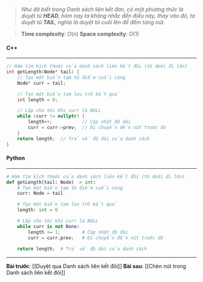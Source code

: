 > _Như đã biết trong Danh sách liên kết đơn, có một phương thức là duyệt từ **HEAD**, hôm nay ta không nhắc đến điều này, thay vào đó, ta duyệt từ **TAIL**, nghĩa là duyệt từ cuối lên để đếm từng nút._

> **Time complexity**: $O(n)$
> **Space complexity**: $O(1)$

#### C++
---
``` cpp
// Hàm tìm kích thước của danh sách liên kết đôi (từ dưới đi lên)
int getLength(Node* tail) {
    // Tạo một biến tạm từ điểm cuổi cùng
    Node* curr = tail;

    // Tạo một biến tạm lưu trữ kết quả
    int length = 0;

    // Lặp cho tới khi curr là NULL
    while (curr != nullptr) {
        length++;           // Cập nhật độ dài
        curr = curr->prev;  // Di chuyển đến nút trước đó
    }
    return length;  // Trả về độ dài của danh sách
}
```
#### Python
---
``` python
# Hàm tìm kích thước của danh sách liên kết đôi (từ dưới đi lên)
def getLength(tail: Node) -> int:
    # Tạo một biến tạm từ điểm cuổi cùng
    curr: Node = tail

    # Tạo một biến tạm lưu trữ kết quả
    length: int = 0

    # Lặp cho tới khi curr là NULL
    while curr is not None:
        length += 1;        # Cập nhật độ dài
        curr = curr.prev;   # Di chuyển đến nút trước đó
    
    return length;  # Trả về độ dài của danh sách
```
---
**Bài trước**: [[Duyệt qua Danh sách liên kết đôi]]
**Bài sau**: [[Chèn nút trong Danh sách liên kết đôi]]